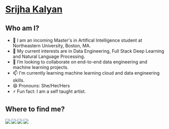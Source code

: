 # [Srijha Kalyan](https://srijha09.github.io/Home/)

<!--ijha09/Srijha09** is a ✨ _special_ ✨ repository because its `README.md` (this file) appears on your GitHub profile.-->
## Who am I?

- 🔭 I am an incoming Master's in Artifical Intelligence student at Northeastern University, Boston, MA.
- 🌱 My current interests are in Data Engineering, Full Stack Deep Learning and Natural Language Processing.
- 👯 I’m looking to collaborate on end-to-end data engineering and machine learning projects.
- 📫 I'm currently learning machine learning cloud and data engineering skills.
- 😄 Pronouns: She/Her/Hers
- ⚡ Fun fact: I am a self taught artist. 
  

## Where to find me?

<a href="https://www.linkedin.com/in/srijha-kalyan-340364167/">
  <img align="left" src="https://img.shields.io/badge/LinkedIn-0077B5?style=for-the-badge&logo=linkedin&logoColor=white"/>
</a>
<a href="mailto:srijhakalyan99@gmail.com">
  <img align="left" src="https://img.shields.io/badge/Gmail-D14836?style=for-the-badge&logo=gmail&logoColor=white"/>
</a>
<a href="https://twitter.com/SrijhaKalyan">
  <img align="left" src="https://img.shields.io/badge/Twitter-1DA1F2?style=for-the-badge&logo=twitter&logoColor=white"/>
</a>
<a href="https://www.kaggle.com/srija0905">
  <img align="left" src="https://img.shields.io/badge/Kaggle-20BEFF?style=for-the-badge&logo=Kaggle&logoColor=white"/>
</a>




